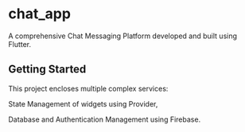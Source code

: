 # chat_app

A comprehensive Chat Messaging Platform developed and built using Flutter.

## Getting Started

This project encloses multiple complex services:

State Management of widgets using Provider,

Database and Authentication Management using Firebase.
